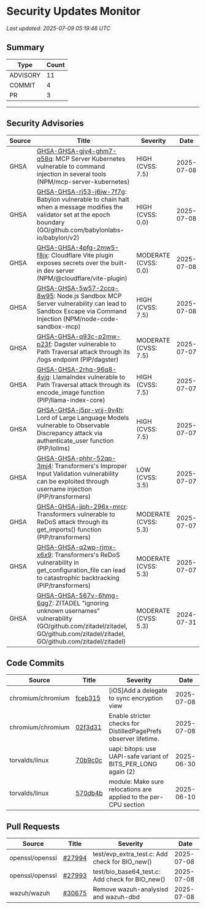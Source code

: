 # Security Updates Monitor

*Last updated: 2025-07-09 05:19:46 UTC*

## Summary
| Type | Count |
|------|-------|
| ADVISORY | 11 |
| COMMIT | 4 |
| PR | 3 |

---

## Security Advisories

| Source | Title | Severity | Date |
|--------|-------|----------|------|
| GHSA | [GHSA-GHSA-gjv4-ghm7-q58q](https://github.com/advisories/GHSA-gjv4-ghm7-q58q): MCP Server Kubernetes vulnerable to command injection in several tools (NPM/mcp-server-kubernetes) | HIGH (CVSS: 7.5) | 2025-07-08 |
| GHSA | [GHSA-GHSA-rj53-j6jw-7f7g](https://github.com/advisories/GHSA-rj53-j6jw-7f7g): Babylon vulnerable to chain halt when a message modifies the validator set at the epoch boundary (GO/github.com/babylonlabs-io/babylon/v2) | HIGH (CVSS: 0.0) | 2025-07-08 |
| GHSA | [GHSA-GHSA-4pfg-2mw5-f8jx](https://github.com/advisories/GHSA-4pfg-2mw5-f8jx): Cloudflare Vite plugin exposes secrets over the built-in dev server (NPM/@cloudflare/vite-plugin) | MODERATE (CVSS: 0.0) | 2025-07-08 |
| GHSA | [GHSA-GHSA-5w57-2ccq-8w95](https://github.com/advisories/GHSA-5w57-2ccq-8w95): Node.js Sandbox MCP Server vulnerability can lead to Sandbox Escape via Command Injection (NPM/node-code-sandbox-mcp) | HIGH (CVSS: 7.5) | 2025-07-08 |
| GHSA | [GHSA-GHSA-q93c-p2mw-p23f](https://github.com/advisories/GHSA-q93c-p2mw-p23f): Dagster vulnerable to Path Traversal attack through its /logs endpoint (PIP/dagster) | MODERATE (CVSS: 7.5) | 2025-07-07 |
| GHSA | [GHSA-GHSA-2rhq-96q8-4vjq](https://github.com/advisories/GHSA-2rhq-96q8-4vjq): LlamaIndex vulnerable to Path Traversal attack through its encode_image function (PIP/llama-index-core) | HIGH (CVSS: 7.5) | 2025-07-07 |
| GHSA | [GHSA-GHSA-j5pr-vrjj-9v4h](https://github.com/advisories/GHSA-j5pr-vrjj-9v4h): Lord of Large Language Models vulnerable to Observable Discrepancy attack via authenticate_user function (PIP/lollms) | HIGH (CVSS: 7.5) | 2025-07-07 |
| GHSA | [GHSA-GHSA-phhr-52qp-3mj4](https://github.com/advisories/GHSA-phhr-52qp-3mj4): Transformers's Improper Input Validation vulnerability can be exploited through username injection (PIP/transformers) | LOW (CVSS: 3.5) | 2025-07-07 |
| GHSA | [GHSA-GHSA-jjph-296x-mrcr](https://github.com/advisories/GHSA-jjph-296x-mrcr): Transformers vulnerable to ReDoS attack through its get_imports() function (PIP/transformers) | MODERATE (CVSS: 5.3) | 2025-07-07 |
| GHSA | [GHSA-GHSA-q2wp-rjmx-x6x9](https://github.com/advisories/GHSA-q2wp-rjmx-x6x9): Transformers's ReDoS vulnerability in get_configuration_file can lead to catastrophic backtracking (PIP/transformers) | MODERATE (CVSS: 5.3) | 2025-07-07 |
| GHSA | [GHSA-GHSA-567v-6hmg-6qg7](https://github.com/advisories/GHSA-567v-6hmg-6qg7): ZITADEL "ignoring unknown usernames" vulnerability (GO/github.com/zitadel/zitadel, GO/github.com/zitadel/zitadel, GO/github.com/zitadel/zitadel) | MODERATE (CVSS: 5.3) | 2024-07-31 |

## Code Commits

| Source | Title | Severity | Date |
|--------|-------|----------|------|
| chromium/chromium | [fceb315](https://github.com/chromium/chromium/commit/fceb3154f98dd80df7c2cd632b04791f584e0da2) | [iOS]Add a delegate to sync encryption view | 2025-07-08 |
| chromium/chromium | [02f3d31](https://github.com/chromium/chromium/commit/02f3d31560b9449471da8aaa77f3c69eb89c0793) | Enable stricter checks for DistilledPagePrefs observer lifetime. | 2025-07-08 |
| torvalds/linux | [70b9c0c](https://github.com/torvalds/linux/commit/70b9c0c11e55167b9552ef395bc00f4920299177) | uapi: bitops: use UAPI-safe variant of BITS_PER_LONG again (2) | 2025-06-30 |
| torvalds/linux | [570db4b](https://github.com/torvalds/linux/commit/570db4b39f535a8bb722adb8be0280d09e34ca99) | module: Make sure relocations are applied to the per-CPU section | 2025-06-10 |

## Pull Requests

| Source | Title | Severity | Date |
|--------|-------|----------|------|
| openssl/openssl | [#27994](https://github.com/openssl/openssl/pull/27994) | test/evp_extra_test.c: Add check for BIO_new() | 2025-07-08 |
| openssl/openssl | [#27993](https://github.com/openssl/openssl/pull/27993) | test/bio_base64_test.c: Add check for BIO_new() | 2025-07-08 |
| wazuh/wazuh | [#30675](https://github.com/wazuh/wazuh/pull/30675) | Remove wazuh-analysisd and wazuh-dbd | 2025-07-08 |

